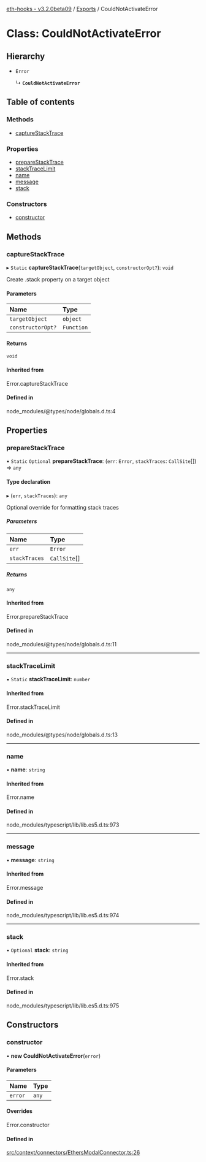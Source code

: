[eth-hooks - v3.2.0beta09](../README.md) / [Exports](../modules.md) / CouldNotActivateError

# Class: CouldNotActivateError

## Hierarchy

- `Error`

  ↳ **`CouldNotActivateError`**

## Table of contents

### Methods

- [captureStackTrace](CouldNotActivateError.md#capturestacktrace)

### Properties

- [prepareStackTrace](CouldNotActivateError.md#preparestacktrace)
- [stackTraceLimit](CouldNotActivateError.md#stacktracelimit)
- [name](CouldNotActivateError.md#name)
- [message](CouldNotActivateError.md#message)
- [stack](CouldNotActivateError.md#stack)

### Constructors

- [constructor](CouldNotActivateError.md#constructor)

## Methods

### captureStackTrace

▸ `Static` **captureStackTrace**(`targetObject`, `constructorOpt?`): `void`

Create .stack property on a target object

#### Parameters

| Name | Type |
| :------ | :------ |
| `targetObject` | `object` |
| `constructorOpt?` | `Function` |

#### Returns

`void`

#### Inherited from

Error.captureStackTrace

#### Defined in

node_modules/@types/node/globals.d.ts:4

## Properties

### prepareStackTrace

▪ `Static` `Optional` **prepareStackTrace**: (`err`: `Error`, `stackTraces`: `CallSite`[]) => `any`

#### Type declaration

▸ (`err`, `stackTraces`): `any`

Optional override for formatting stack traces

##### Parameters

| Name | Type |
| :------ | :------ |
| `err` | `Error` |
| `stackTraces` | `CallSite`[] |

##### Returns

`any`

#### Inherited from

Error.prepareStackTrace

#### Defined in

node_modules/@types/node/globals.d.ts:11

___

### stackTraceLimit

▪ `Static` **stackTraceLimit**: `number`

#### Inherited from

Error.stackTraceLimit

#### Defined in

node_modules/@types/node/globals.d.ts:13

___

### name

• **name**: `string`

#### Inherited from

Error.name

#### Defined in

node_modules/typescript/lib/lib.es5.d.ts:973

___

### message

• **message**: `string`

#### Inherited from

Error.message

#### Defined in

node_modules/typescript/lib/lib.es5.d.ts:974

___

### stack

• `Optional` **stack**: `string`

#### Inherited from

Error.stack

#### Defined in

node_modules/typescript/lib/lib.es5.d.ts:975

## Constructors

### constructor

• **new CouldNotActivateError**(`error`)

#### Parameters

| Name | Type |
| :------ | :------ |
| `error` | `any` |

#### Overrides

Error.constructor

#### Defined in

[src/context/connectors/EthersModalConnector.ts:26](https://github.com/scaffold-eth/eth-hooks/blob/23917e9/src/context/connectors/EthersModalConnector.ts#L26)
